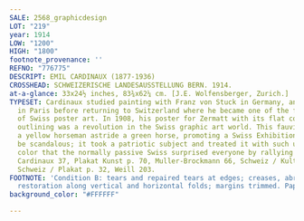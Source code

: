 ```yaml
---
SALE: 2568_graphicdesign
LOT: "219"
year: 1914
LOW: "1200"
HIGH: "1800"
footnote_provenance: ''
REFNO: "776775"
DESCRIPT: EMIL CARDINAUX (1877-1936)
CROSSHEAD: SCHWEIZERISCHE LANDESAUSSTELLUNG BERN. 1914.
at-a-glance: 33x24½ inches, 83¾x62¼ cm. [J.E. Wolfensberger, Zurich.]
TYPESET: Cardinaux studied painting with Franz von Stuck in Germany, and also worked
  in Paris before returning to Switzerland where he became one of the founding fathers
  of Swiss poster art. In 1908, his poster for Zermatt with its flat colors and broad
  outlining was a revolution in the Swiss graphic art world. This fauvist image of
  a yellow horseman astride a green horse, promoting a Swiss Exhibition, proved to
  be scandalous; it took a patriotic subject and treated it with such unrealistic
  color that the normally passive Swiss surprised everyone by rallying against it.
  Cardinaux 37, Plakat Kunst p. 70, Muller-Brockmann 66, Schweiz / Kulturelle 16,
  Schweiz / Plakat p. 32, Weill 203.
FOOTNOTE: 'Condition B: tears and repaired tears at edges; creases, abrasions and
  restoration along vertical and horizontal folds; margins trimmed. Paper.'
background_color: "#FFFFFF"

---
```

